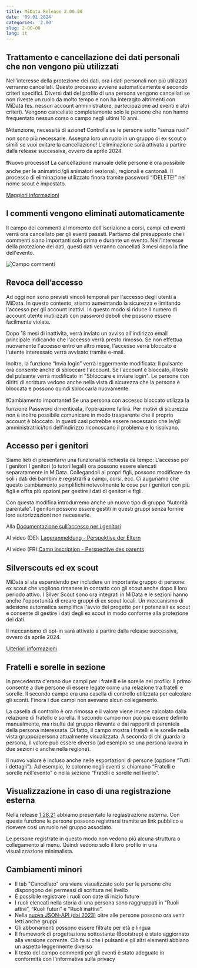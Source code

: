 ```yaml
---
title: MiData Release 2.00.00
date: '09.01.2024'
categories: '2.00'
slug: 2-00-00
lang: it
---
```


## Trattamento e cancellazione dei dati personali che non vengono più utilizzati
Nell’interesse della protezione dei dati, ora i dati personali non più utilizzati verranno cancellati. Questo processo avviene automaticamente e secondo criteri specifici. Diversi dati del profilo di una persona vengono cancellati se non riveste un ruolo da molto tempo e non ha interagito altrimenti con MiData (es. nessun account amministratore, partecipazione ad eventi e altri criteri). Vengono cancellate completamente solo le persone che non hanno frequentato nessun corso o campo negli ultimi 10 anni.

❗Attenzione, necessità di azione❗
Controlla se le persone sotto "senza ruoli" non sono più necessarie. Assegna loro un ruolo in un gruppo di ex scout o simili se vuoi evitare la cancellazione! L'eliminazione sarà attivata a partire dalla release successiva, ovvero da aprile 2024.

❗Nuovo processo❗
La cancellazione manuale delle persone è ora possibile anche per le animatrici/gli animatori sezionali, regionali e cantonali. Il processo di eliminazione utilizzato finora tramite password “!DELETE!” nel nome scout è impostato.

[Maggiori informazioni](/it/documentation/article-4)

## I commenti vengono eliminati automaticamente
Il campo dei commenti al momento dell'iscrizione a corsi, campi ed eventi verrà ora cancellato per gli eventi passati. Partiamo dal presupposto che i commenti siano importanti solo prima e durante un evento. Nell'interesse della protezione dei dati, questi dati verranno cancellati 3 mesi dopo la fine dell'evento.

![Campo commenti](/images/releasenotes/bemerkungen_events_it.png) 

## Revoca dell’accesso
Ad oggi non sono previsti vincoli temporali per l'accesso degli utenti a MiData. In questo contesto, stiamo aumentando la sicurezza e limitando l'accesso per gli account inattivi. In questo modo si riduce il numero di account utente inutilizzati con password deboli che possono essere facilmente violate.

Dopo 18 mesi di inattività, verrà inviato un avviso all'indirizzo email principale indicando che l'accesso verrà presto rimosso. Se non effettua nuovamente l'accesso entro un altro mese, l'accesso verrà bloccato e l'utente interessato verrà avvisato tramite e-mail. 

Inoltre, la funzione “Invia login” verrà leggermente modificata: Il pulsante ora consente anche di sbloccare l'account. Se l'account è bloccato, il testo del pulsante verrà modificato in "Sbloccare e inviare login". Le persone con diritti di scrittura vedono anche nella vista di sicurezza che la persona è bloccata e possono quindi sbloccarla nuovamente.

❗Cambiamento importante❗
Se una persona con accesso bloccato utilizza la funzione Password dimenticata, l'operazione fallirà. Per motivi di sicurezza non è inoltre possibile comunicare in modo trasparente che il proprio account è bloccato. In questi casi potrebbe essere necessario che le/gli amministratrici/tori dell'indirizzo riconoscano il problema e lo risolvano. 

## Accesso per i genitori
Siamo lieti di presentarvi una funzionalità richiesta da tempo: L’accesso per i genitori I genitori (o tutori legali) ora possono essere elencati separatamente in MiData. Collegandoli ai propri figli, possono modificare da soli i dati dei bambini e registrarli a campi, corsi, ecc. Ci auguriamo che questo cambiamento semplifichi notevolmente le cose per i genitori con più figli e offra più opzioni per gestire i dati di genitori e figli.

Con questa modifica introdurremo anche un nuovo tipo di gruppo “Autorità parentale”. I genitori possono essere gestiti in questi gruppi senza fornire loro autorizzazioni non necessarie.

Alla [Documentazione sull’accesso per i genitori](/it/documentation/eltern)

Al video (DE): [Lageranmeldung - Perspektive der Eltern](https://youtu.be/3ykrNqTBpAA)

Al video (FR):[Camp inscription - Perspective des parents](https://youtu.be/PiN7sgcr2pw)

## Silverscouts ed ex scout
MiData si sta espandendo per includere un importante gruppo di persone: ex scout che vogliono rimanere in contatto con gli scout anche dopo il loro periodo attivo. I Silver Scout sono ora integrati in MiData e le sezioni hanno anche l'opportunità di creare gruppi di ex scout locali. Un meccanismo di adesione automatica semplifica l'avvio del progetto per i potenziali ex scout e consente di gestire i dati degli ex scout in modo conforme alla protezione dei dati.

Il meccanismo di opt-in sarà attivato a partire dalla release successiva, ovvero da aprile 2024.

[Ulteriori informazioni](/it/documentation/ehemalige)

## Fratelli e sorelle in sezione
In precedenza c'erano due campi per i fratelli e le sorelle nel profilo: Il primo consente a due persone di essere legate come una relazione tra fratelli e sorelle. Il secondo campo era una casella di controllo utilizzata per calcolare gli sconti. Finora i due campi non avevano alcun collegamento.

La casella di controllo è ora rimossa e il valore viene invece calcolato dalla relazione di fratello e sorella. Il secondo campo non può più essere definito manualmente, ma risulta dal gruppo rilevante e dai rapporti di parentela della persona interessata. Di fatto, il campo mostra i fratelli e le sorelle nella vista gruppo/persona attualmente visualizzata. A seconda di chi guarda la persona, il valore può essere diverso (ad esempio se una persona lavora in due sezioni o anche nella regione).

Il nuovo valore è incluso anche nelle esportazioni di persone (opzione “Tutti i dettagli”). Ad esempio, le colonne negli eventi si chiamano “Fratelli e sorelle nell'evento” o nella sezione “Fratelli e sorelle nel livello”.

## Visualizzazione in caso di una registrazione esterna

Nella release [1.28.21](https://pfadi.swiss/it/pubblicazioni-downloads/downloads/detail/790/midata-release-notes-12821/) abbiamo presentato la regiastrazione esterna. Con questa funzione le persone possono registrarsi tramite un link pubblico e ricevere così un ruolo nel gruppo associato.

Le persone registrate in questo modo non vedono più alcuna struttura o collegamento al menu. Quindi vedono solo il loro profilo in una visualizzazione minimalista.

## Cambiamenti minori

- Il tab "Cancellato" ora viene visualizzato solo per le persone che dispongono dei permessi di scrittura nel livello
- È possibile registrare i ruoli con date di inizio future
- I ruoli elencati nella storia di una persona sono raggruppati in “Ruoli attivi”, “Ruoli futuri” e “Ruoli inattivi”.
- Nella [nuova JSON-API (dal 2023)](https://github.com/hitobito/hitobito/blob/master/doc/development/05_json_api.md) oltre alle persone possono ora venir letti anche gruppi
- Gli abbonamenti possono essere filtrate per età e lingua
- Il framework di progettazione sottostante (Bootstrap) è stato aggiornato alla versione corrente. Ciò fa sì che i pulsanti e gli altri elementi abbiano un aspetto leggermente diverso
- Il testo del campo commenti per gli eventi è stato adeguato in conformità con l'informativa sulla privacy 